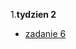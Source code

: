 1.**tydzien 2**
* [zadanie 6](https://github.com/sebastianbakala/pp2-functions/blob/LAB-PP2/cw2/zad6)
